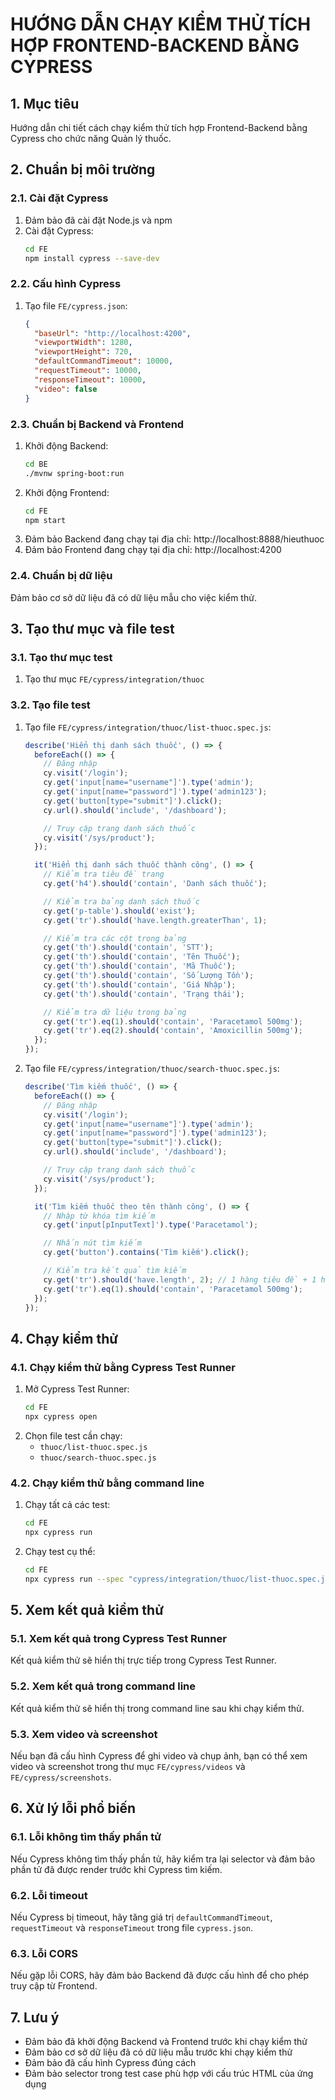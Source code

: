 # HƯỚNG DẪN CHẠY KIỂM THỬ TÍCH HỢP FRONTEND-BACKEND BẰNG CYPRESS

## 1. Mục tiêu

Hướng dẫn chi tiết cách chạy kiểm thử tích hợp Frontend-Backend bằng Cypress cho chức năng Quản lý thuốc.

## 2. Chuẩn bị môi trường

### 2.1. Cài đặt Cypress

1. Đảm bảo đã cài đặt Node.js và npm
2. Cài đặt Cypress:
   ```bash
   cd FE
   npm install cypress --save-dev
   ```

### 2.2. Cấu hình Cypress

1. Tạo file `FE/cypress.json`:
   ```json
   {
     "baseUrl": "http://localhost:4200",
     "viewportWidth": 1280,
     "viewportHeight": 720,
     "defaultCommandTimeout": 10000,
     "requestTimeout": 10000,
     "responseTimeout": 10000,
     "video": false
   }
   ```

### 2.3. Chuẩn bị Backend và Frontend

1. Khởi động Backend:
   ```bash
   cd BE
   ./mvnw spring-boot:run
   ```
2. Khởi động Frontend:
   ```bash
   cd FE
   npm start
   ```
3. Đảm bảo Backend đang chạy tại địa chỉ: http://localhost:8888/hieuthuoc
4. Đảm bảo Frontend đang chạy tại địa chỉ: http://localhost:4200

### 2.4. Chuẩn bị dữ liệu

Đảm bảo cơ sở dữ liệu đã có dữ liệu mẫu cho việc kiểm thử.

## 3. Tạo thư mục và file test

### 3.1. Tạo thư mục test

1. Tạo thư mục `FE/cypress/integration/thuoc`

### 3.2. Tạo file test

1. Tạo file `FE/cypress/integration/thuoc/list-thuoc.spec.js`:
   ```javascript
   describe('Hiển thị danh sách thuốc', () => {
     beforeEach(() => {
       // Đăng nhập
       cy.visit('/login');
       cy.get('input[name="username"]').type('admin');
       cy.get('input[name="password"]').type('admin123');
       cy.get('button[type="submit"]').click();
       cy.url().should('include', '/dashboard');

       // Truy cập trang danh sách thuốc
       cy.visit('/sys/product');
     });

     it('Hiển thị danh sách thuốc thành công', () => {
       // Kiểm tra tiêu đề trang
       cy.get('h4').should('contain', 'Danh sách thuốc');

       // Kiểm tra bảng danh sách thuốc
       cy.get('p-table').should('exist');
       cy.get('tr').should('have.length.greaterThan', 1);

       // Kiểm tra các cột trong bảng
       cy.get('th').should('contain', 'STT');
       cy.get('th').should('contain', 'Tên Thuốc');
       cy.get('th').should('contain', 'Mã Thuốc');
       cy.get('th').should('contain', 'Số Lượng Tồn');
       cy.get('th').should('contain', 'Giá Nhập');
       cy.get('th').should('contain', 'Trạng thái');

       // Kiểm tra dữ liệu trong bảng
       cy.get('tr').eq(1).should('contain', 'Paracetamol 500mg');
       cy.get('tr').eq(2).should('contain', 'Amoxicillin 500mg');
     });
   });
   ```

2. Tạo file `FE/cypress/integration/thuoc/search-thuoc.spec.js`:
   ```javascript
   describe('Tìm kiếm thuốc', () => {
     beforeEach(() => {
       // Đăng nhập
       cy.visit('/login');
       cy.get('input[name="username"]').type('admin');
       cy.get('input[name="password"]').type('admin123');
       cy.get('button[type="submit"]').click();
       cy.url().should('include', '/dashboard');

       // Truy cập trang danh sách thuốc
       cy.visit('/sys/product');
     });

     it('Tìm kiếm thuốc theo tên thành công', () => {
       // Nhập từ khóa tìm kiếm
       cy.get('input[pInputText]').type('Paracetamol');

       // Nhấn nút tìm kiếm
       cy.get('button').contains('Tìm kiếm').click();

       // Kiểm tra kết quả tìm kiếm
       cy.get('tr').should('have.length', 2); // 1 hàng tiêu đề + 1 hàng kết quả
       cy.get('tr').eq(1).should('contain', 'Paracetamol 500mg');
     });
   });
   ```

## 4. Chạy kiểm thử

### 4.1. Chạy kiểm thử bằng Cypress Test Runner

1. Mở Cypress Test Runner:
   ```bash
   cd FE
   npx cypress open
   ```
2. Chọn file test cần chạy:
   - `thuoc/list-thuoc.spec.js`
   - `thuoc/search-thuoc.spec.js`

### 4.2. Chạy kiểm thử bằng command line

1. Chạy tất cả các test:
   ```bash
   cd FE
   npx cypress run
   ```
2. Chạy test cụ thể:
   ```bash
   cd FE
   npx cypress run --spec "cypress/integration/thuoc/list-thuoc.spec.js"
   ```

## 5. Xem kết quả kiểm thử

### 5.1. Xem kết quả trong Cypress Test Runner

Kết quả kiểm thử sẽ hiển thị trực tiếp trong Cypress Test Runner.

### 5.2. Xem kết quả trong command line

Kết quả kiểm thử sẽ hiển thị trong command line sau khi chạy kiểm thử.

### 5.3. Xem video và screenshot

Nếu bạn đã cấu hình Cypress để ghi video và chụp ảnh, bạn có thể xem video và screenshot trong thư mục `FE/cypress/videos` và `FE/cypress/screenshots`.

## 6. Xử lý lỗi phổ biến

### 6.1. Lỗi không tìm thấy phần tử

Nếu Cypress không tìm thấy phần tử, hãy kiểm tra lại selector và đảm bảo phần tử đã được render trước khi Cypress tìm kiếm.

### 6.2. Lỗi timeout

Nếu Cypress bị timeout, hãy tăng giá trị `defaultCommandTimeout`, `requestTimeout` và `responseTimeout` trong file `cypress.json`.

### 6.3. Lỗi CORS

Nếu gặp lỗi CORS, hãy đảm bảo Backend đã được cấu hình để cho phép truy cập từ Frontend.

## 7. Lưu ý

- Đảm bảo đã khởi động Backend và Frontend trước khi chạy kiểm thử
- Đảm bảo cơ sở dữ liệu đã có dữ liệu mẫu trước khi chạy kiểm thử
- Đảm bảo đã cấu hình Cypress đúng cách
- Đảm bảo selector trong test case phù hợp với cấu trúc HTML của ứng dụng
